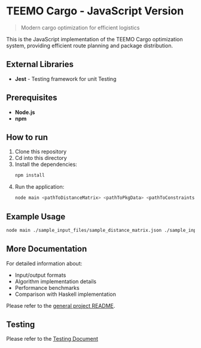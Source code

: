 # TEEMO Cargo - JavaScript Version

> Modern cargo optimization for efficient logistics

This is the JavaScript implementation of the TEEMO Cargo optimization system, providing efficient route planning and package distribution.

## External Libraries

- **Jest** - Testing framework for unit Testing

## Prerequisites

- **Node.js**
- **npm**

## How to run

1. Clone this repository
2. Cd into this directory
3. Install the dependencies:
   ```bash
   npm install
   ```
4. Run the application:
   ```bash
   node main <pathToDistanceMatrix> <pathToPkgData> <pathToConstraintsFile>
   ```

## Example Usage

```bash
node main ./sample_input_files/sample_distance_matrix.json ./sample_input_files/data/sample_packages.json ./sample_input_files/data/sample_constraints.json
```

## More Documentation

For detailed information about:

- Input/output formats
- Algorithm implementation details
- Performance benchmarks
- Comparison with Haskell implementation

Please refer to the [general project README](../README.md).

## Testing

Please refer to the [Testing Document](./tests.md)
